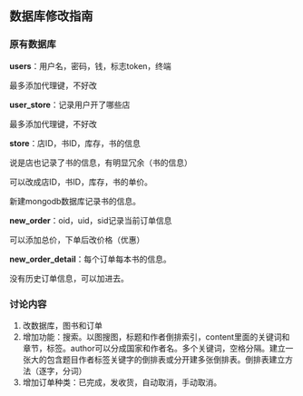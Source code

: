 ## 数据库修改指南

### 原有数据库

**users**：用户名，密码，钱，标志token，终端

最多添加代理键，不好改

**user_store**：记录用户开了哪些店

最多添加代理键，不好改

**store**：店ID，书ID，库存，书的信息

说是店也记录了书的信息，有明显冗余（书的信息）

可以改成店ID，书ID，库存，书的单价。

新建mongodb数据库记录书的信息。

**new_order**：oid，uid，sid记录当前订单信息

可以添加总价，下单后改价格（优惠）

**new_order_detail**：每个订单每本书的信息。

没有历史订单信息，可以加进去。

### 讨论内容

1. 改数据库，图书和订单
2. 增加功能：搜索。以图搜图，标题和作者倒排索引，content里面的关键词和章节，标签。author可以分成国家和作者名。多个关键词，空格分隔。建立一张大的包含题目作者标签关键字的倒排表或分开建多张倒排表。倒排表建立方法（逐字，分词）
3. 增加订单种类：已完成，发收货，自动取消，手动取消。





